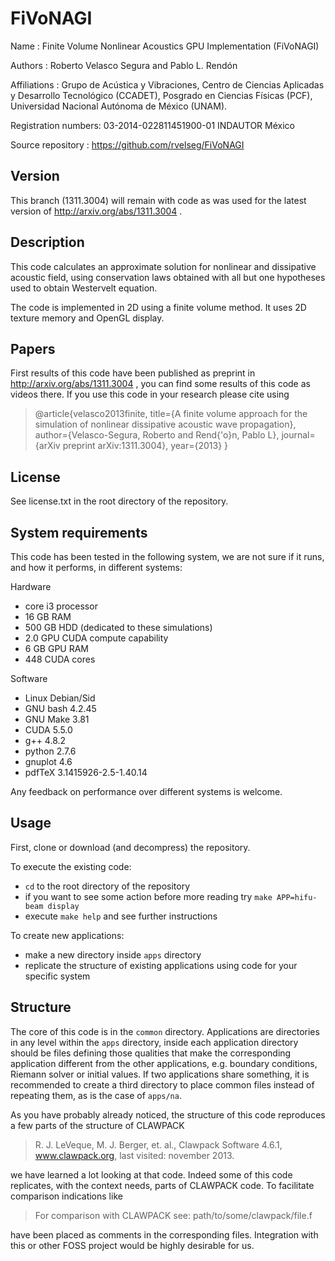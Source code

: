 # FiVoNAGI

Name : Finite Volume Nonlinear Acoustics GPU Implementation (FiVoNAGI)

Authors : Roberto Velasco Segura and Pablo L. Rendón

Affiliations : Grupo de Acústica y Vibraciones, Centro de Ciencias
Aplicadas y Desarrollo Tecnológico (CCADET), Posgrado en Ciencias
Físicas (PCF), Universidad Nacional Autónoma de México (UNAM).

Registration numbers: 03-2014-022811451900-01 INDAUTOR México

Source repository : https://github.com/rvelseg/FiVoNAGI

## Version

This branch (1311.3004) will remain with code as was used for the
latest version of http://arxiv.org/abs/1311.3004 .

## Description

This code calculates an approximate solution for nonlinear and
dissipative acoustic field, using conservation laws obtained with all
but one hypotheses used to obtain Westervelt equation.

The code is implemented in 2D using a finite volume method. It
uses 2D texture memory and OpenGL display.

## Papers

First results of this code have been published as preprint in
http://arxiv.org/abs/1311.3004 , you can find some results of this
code as videos there. If you use this code in your research
please cite using

> @article{velasco2013finite,
> 	title={A finite volume approach for the simulation of nonlinear
> 	dissipative acoustic wave propagation},
> 	author={Velasco-Segura, Roberto and Rend{\'o}n, Pablo L},
> 	journal={arXiv preprint arXiv:1311.3004},
> 	year={2013}
> 	}

## License

See license.txt in the root directory of the repository.

## System requirements

This code has been tested in the following system, we are not sure if
it runs, and how it performs, in different systems:

Hardware

* core i3 processor 
* 16 GB RAM
* 500 GB HDD (dedicated to these simulations)
* 2.0 GPU CUDA compute capability
* 6 GB GPU RAM
* 448 CUDA cores

Software

* Linux Debian/Sid
* GNU bash 4.2.45
* GNU Make 3.81
* CUDA 5.5.0
* g++ 4.8.2
* python 2.7.6
* gnuplot 4.6
* pdfTeX 3.1415926-2.5-1.40.14

Any feedback on performance over different systems is welcome.

## Usage

First, clone or download (and decompress) the repository.

To execute the existing code:

* `cd` to the root directory of the repository
* if you want to see some action before more reading try `make APP=hifu-beam display`
* execute `make help` and see further instructions

To create new applications:

* make a new directory inside `apps` directory
* replicate the structure of existing applications using code for your
specific system

## Structure

The core of this code is in the `common` directory. Applications are
directories in any level within the `apps` directory, inside each application
directory should be files defining those qualities that make the
corresponding application different from the other applications,
e.g. boundary conditions, Riemann solver or initial values. If two
applications share something, it is recommended to create a third
directory to place common files instead of repeating them, as is the
case of `apps/na`.

As you have probably already noticed, the structure of this code
reproduces a few parts of the structure of CLAWPACK

> R. J. LeVeque, M. J. Berger, et. al., Clawpack Software 4.6.1,
> www.clawpack.org, last visited: november 2013.

we have learned a lot looking at that code. Indeed some of this code
replicates, with the context needs, parts of CLAWPACK code. To
facilitate comparison indications like

> For comparison with CLAWPACK see: path/to/some/clawpack/file.f

have been placed as comments in the corresponding files. Integration
with this or other FOSS project would be highly desirable for us.
